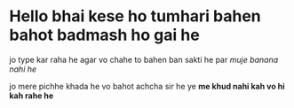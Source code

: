 <h1>Hello bhai kese ho tumhari bahen bahot badmash ho gai he </h1>
<p>jo type kar raha he agar vo chahe to bahen ban sakti he par <i>muje banana nahi he</i></p>
<p>jo mere pichhe khada he vo bahot achcha sir he ye <b>me khud nahi kah vo hi kah rahe he</b></p>
